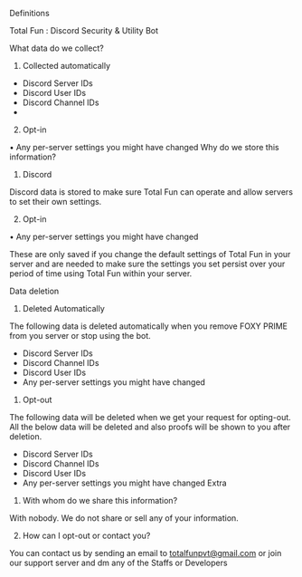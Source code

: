 Definitions

 Total Fun : Discord Security & Utility Bot

What data do we collect?

1. Collected automatically

- Discord Server IDs
- Discord User IDs
- Discord Channel IDs
- 
2. Opt-in

• Any per-server settings you might have changed
Why do we store this information?

1. Discord

Discord data is stored to make sure Total Fun can operate and allow servers to set their own settings.

2. Opt-in

• Any per-server settings you might have changed

These are only saved if you change the default settings of Total Fun in your server and are needed to make sure the settings you set persist over your period of time using Total Fun within your server.

Data deletion

1. Deleted Automatically

The following data is deleted automatically when you remove FOXY PRIME from you server or stop using the bot.

- Discord Server IDs
- Discord Channel IDs
- Discord User IDs
- Any per-server settings you might have changed

1. Opt-out

The following data will be deleted when we get your request for opting-out. All the below data will be deleted and also proofs will be shown to you after deletion.

- Discord Server IDs
- Discord Channel IDs
- Discord User IDs
- Any per-server settings you might have changed
Extra

1. With whom do we share this information?

With nobody. We do not share or sell any of your information.

2. How can I opt-out or contact you?

You can contact us by sending an email to totalfunpvt@gmail.com or join our support server and dm any of the Staffs or Developers
